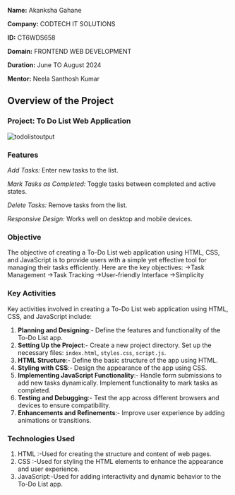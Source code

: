**Name:** Akanksha Gahane

**Company:** CODTECH IT SOLUTIONS

**ID:** CT6WDS658

**Domain:** FRONTEND WEB DEVELOPMENT

**Duration:** June TO August 2024

**Mentor:** Neela Santhosh Kumar


## Overview of the Project

### Project: To Do List Web Application
![todolistoutput](https://github.com/user-attachments/assets/1da38f98-d0d2-4d56-9912-38a7d4c00280)



### Features
*Add Tasks:* Enter new tasks to the list.

*Mark Tasks as Completed:* Toggle tasks between completed and active states.

*Delete Tasks:* Remove tasks from the list.

*Responsive Design:* Works well on desktop and mobile devices.

### Objective
The objective of creating a To-Do List web application using HTML, CSS, and JavaScript is to provide users with a simple yet effective tool for managing their tasks efficiently. Here are the key objectives:
->Task Management
->Task Tracking
->User-friendly Interface
->Simplicity

### Key Activities
Key activities involved in creating a To-Do List web application using HTML, CSS, and JavaScript include:

1. **Planning and Designing**:- Define the features and functionality of the To-Do List app.
2. **Setting Up the Project**:- Create a new project directory. Set up the necessary files: `index.html`, `styles.css`, `script.js`.
3. **HTML Structure**:- Define the basic structure of the app using HTML.
4. **Styling with CSS**:- Design the appearance of the app using CSS.
5. **Implementing JavaScript Functionality**:- Handle form submissions to add new tasks dynamically. Implement functionality to mark tasks as completed.
6. **Testing and Debugging**:- Test the app across different browsers and devices to ensure compatibility.
7. **Enhancements and Refinements**:- Improve user experience by adding animations or transitions.

### Technologies Used
1. HTML :-Used for creating the structure and content of web pages.
2. CSS :-Used for styling the HTML elements to enhance the appearance and user experience.
3. JavaScript:-Used for adding interactivity and dynamic behavior to the To-Do List app.


